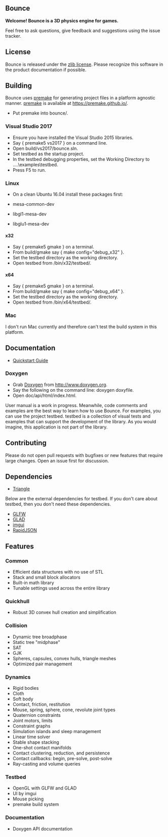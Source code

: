 ## Bounce

**Welcome! Bounce is a 3D physics engine for games.**

Feel free to ask questions, give feedback and suggestions using the issue tracker. 

## License

Bounce is released under the [zlib license](https://en.wikipedia.org/wiki/Zlib_License). Please recognize this software in the product documentation if possible.

## Building

Bounce uses [premake](https://premake.github.io/) for generating project files in a platform agnostic manner. [premake](https://premake.github.io/) is available at https://premake.github.io/.

* Put premake into bounce/.

### Visual Studio 2017

* Ensure you have installed the Visual Studio 2015 libraries.
* Say { premake5 vs2017 } on a command line. 
* Open build/vs2017/bounce.sln.
* Set testbed as the startup project.
* In the testbed debugging properties, set the Working Directory to ..\..\examples\testbed.
* Press F5 to run.

### Linux

* On a clean Ubuntu 16.04 install these packages first:

* mesa-common-dev

* libgl1-mesa-dev

* libglu1-mesa-dev 

#### x32

* Say { premake5 gmake } on a terminal.
* From build/gmake say { make config="debug_x32" }.
* Set the testbed directory as the working directory.
* Open testbed from /bin/x32/testbed/.

#### x64

* Say { premake5 gmake } on a terminal.
* From build/gmake say { make config="debug_x64" }.
* Set the testbed directory as the working directory.
* Open testbed from /bin/x64/testbed/.

### Mac

I don't run Mac currently and therefore can't test the build system in this platform.

## Documentation

* [Quickstart Guide](https://github.com/irlanrobson/bounce/blob/master/doc/quickstart_guide.docx)

### Doxygen

* Grab [Doxygen](http://www.doxygen.org) from http://www.doxygen.org.
* Say the following on the command line: doxygen doxyfile.
* Open doc/api/html/index.html.

User manual is a work in progress. Meanwhile, code comments and examples are the best way to learn how to use 
Bounce. For examples, you can use the project testbed. testbed is a collection of visual tests and examples that can support the development of the library. As you would imagine, this application is not part of the library.

## Contributing

Please do not open pull requests with bugfixes or new features that require large changes. Open an issue first for discussion.

## Dependencies

* [Triangle](http://www.cs.cmu.edu/~quake/triangle.html)

Below are the external dependencies for testbed. If you don't care about testbed, then you don't need these dependencies. 

* [GLFW](https://www.glfw.org/)
* [GLAD](https://glad.dav1d.de/)
* [imgui](https://github.com/ocornut/imgui)
* [RapidJSON](http://rapidjson.org/index.html)

## Features

### Common

* Efficient data structures with no use of STL
* Stack and small block allocators
* Built-in math library
* Tunable settings used across the entire library

### Quickhull

* Robust 3D convex hull creation and simplification

### Collision

* Dynamic tree broadphase
* Static tree "midphase"
* SAT
* GJK
* Spheres, capsules, convex hulls, triangle meshes
* Optimized pair management

### Dynamics

* Rigid bodies
* Cloth
* Soft body
* Contact, friction, restitution
* Mouse, spring, sphere, cone, revolute joint types
* Quaternion constraints
* Joint motors, limits
* Constraint graphs
* Simulation islands and sleep management
* Linear time solver
* Stable shape stacking
* One-shot contact manifolds
* Contact clustering, reduction, and persistence
* Contact callbacks: begin, pre-solve, post-solve
* Ray-casting and volume queries

### Testbed
	
* OpenGL with GLFW and GLAD
* UI by imgui
* Mouse picking
* premake build system

### Documentation

* Doxygen API documentation</li>

